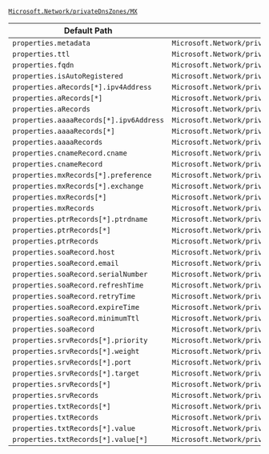 [`Microsoft.Network/privateDnsZones/MX`](https://docs.microsoft.com/en-us/azure/templates/microsoft.network/privatednszones/mx)

| Default Path | Alias |
|---|---|
| `properties.metadata` | `Microsoft.Network/privateDnsZones/MX/metadata` |
| `properties.ttl` | `Microsoft.Network/privateDnsZones/MX/ttl` |
| `properties.fqdn` | `Microsoft.Network/privateDnsZones/MX/fqdn` |
| `properties.isAutoRegistered` | `Microsoft.Network/privateDnsZones/MX/isAutoRegistered` |
| `properties.aRecords[*].ipv4Address` | `Microsoft.Network/privateDnsZones/MX/aRecords[*].ipv4Address` |
| `properties.aRecords[*]` | `Microsoft.Network/privateDnsZones/MX/aRecords[*]` |
| `properties.aRecords` | `Microsoft.Network/privateDnsZones/MX/aRecords` |
| `properties.aaaaRecords[*].ipv6Address` | `Microsoft.Network/privateDnsZones/MX/aaaaRecords[*].ipv6Address` |
| `properties.aaaaRecords[*]` | `Microsoft.Network/privateDnsZones/MX/aaaaRecords[*]` |
| `properties.aaaaRecords` | `Microsoft.Network/privateDnsZones/MX/aaaaRecords` |
| `properties.cnameRecord.cname` | `Microsoft.Network/privateDnsZones/MX/cnameRecord.cname` |
| `properties.cnameRecord` | `Microsoft.Network/privateDnsZones/MX/cnameRecord` |
| `properties.mxRecords[*].preference` | `Microsoft.Network/privateDnsZones/MX/mxRecords[*].preference` |
| `properties.mxRecords[*].exchange` | `Microsoft.Network/privateDnsZones/MX/mxRecords[*].exchange` |
| `properties.mxRecords[*]` | `Microsoft.Network/privateDnsZones/MX/mxRecords[*]` |
| `properties.mxRecords` | `Microsoft.Network/privateDnsZones/MX/mxRecords` |
| `properties.ptrRecords[*].ptrdname` | `Microsoft.Network/privateDnsZones/MX/ptrRecords[*].ptrdname` |
| `properties.ptrRecords[*]` | `Microsoft.Network/privateDnsZones/MX/ptrRecords[*]` |
| `properties.ptrRecords` | `Microsoft.Network/privateDnsZones/MX/ptrRecords` |
| `properties.soaRecord.host` | `Microsoft.Network/privateDnsZones/MX/soaRecord.host` |
| `properties.soaRecord.email` | `Microsoft.Network/privateDnsZones/MX/soaRecord.email` |
| `properties.soaRecord.serialNumber` | `Microsoft.Network/privateDnsZones/MX/soaRecord.serialNumber` |
| `properties.soaRecord.refreshTime` | `Microsoft.Network/privateDnsZones/MX/soaRecord.refreshTime` |
| `properties.soaRecord.retryTime` | `Microsoft.Network/privateDnsZones/MX/soaRecord.retryTime` |
| `properties.soaRecord.expireTime` | `Microsoft.Network/privateDnsZones/MX/soaRecord.expireTime` |
| `properties.soaRecord.minimumTtl` | `Microsoft.Network/privateDnsZones/MX/soaRecord.minimumTtl` |
| `properties.soaRecord` | `Microsoft.Network/privateDnsZones/MX/soaRecord` |
| `properties.srvRecords[*].priority` | `Microsoft.Network/privateDnsZones/MX/srvRecords[*].priority` |
| `properties.srvRecords[*].weight` | `Microsoft.Network/privateDnsZones/MX/srvRecords[*].weight` |
| `properties.srvRecords[*].port` | `Microsoft.Network/privateDnsZones/MX/srvRecords[*].port` |
| `properties.srvRecords[*].target` | `Microsoft.Network/privateDnsZones/MX/srvRecords[*].target` |
| `properties.srvRecords[*]` | `Microsoft.Network/privateDnsZones/MX/srvRecords[*]` |
| `properties.srvRecords` | `Microsoft.Network/privateDnsZones/MX/srvRecords` |
| `properties.txtRecords[*]` | `Microsoft.Network/privateDnsZones/MX/txtRecords[*]` |
| `properties.txtRecords` | `Microsoft.Network/privateDnsZones/MX/txtRecords` |
| `properties.txtRecords[*].value` | `Microsoft.Network/privateDnsZones/MX/txtRecords[*].value` |
| `properties.txtRecords[*].value[*]` | `Microsoft.Network/privateDnsZones/MX/txtRecords[*].value[*]` |

